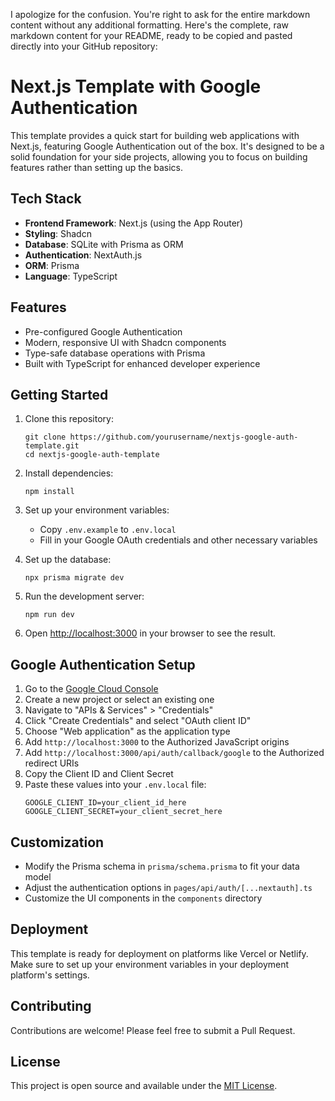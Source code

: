 I apologize for the confusion. You're right to ask for the entire markdown content without any additional formatting. Here's the complete, raw markdown content for your README, ready to be copied and pasted directly into your GitHub repository:



# Next.js Template with Google Authentication

This template provides a quick start for building web applications with Next.js, featuring Google Authentication out of the box. It's designed to be a solid foundation for your side projects, allowing you to focus on building features rather than setting up the basics.

## Tech Stack

- **Frontend Framework**: Next.js (using the App Router)
- **Styling**: Shadcn
- **Database**: SQLite with Prisma as ORM
- **Authentication**: NextAuth.js
- **ORM**: Prisma
- **Language**: TypeScript

## Features

- Pre-configured Google Authentication
- Modern, responsive UI with Shadcn components
- Type-safe database operations with Prisma
- Built with TypeScript for enhanced developer experience

## Getting Started

1. Clone this repository:
   ```
   git clone https://github.com/yourusername/nextjs-google-auth-template.git
   cd nextjs-google-auth-template
   ```

2. Install dependencies:
   ```
   npm install
   ```

3. Set up your environment variables:
   - Copy `.env.example` to `.env.local`
   - Fill in your Google OAuth credentials and other necessary variables

4. Set up the database:
   ```
   npx prisma migrate dev
   ```

5. Run the development server:
   ```
   npm run dev
   ```

6. Open [http://localhost:3000](http://localhost:3000) in your browser to see the result.

## Google Authentication Setup

1. Go to the [Google Cloud Console](https://console.cloud.google.com/)
2. Create a new project or select an existing one
3. Navigate to "APIs & Services" > "Credentials"
4. Click "Create Credentials" and select "OAuth client ID"
5. Choose "Web application" as the application type
6. Add `http://localhost:3000` to the Authorized JavaScript origins
7. Add `http://localhost:3000/api/auth/callback/google` to the Authorized redirect URIs
8. Copy the Client ID and Client Secret
9. Paste these values into your `.env.local` file:
   ```
   GOOGLE_CLIENT_ID=your_client_id_here
   GOOGLE_CLIENT_SECRET=your_client_secret_here
   ```

## Customization

- Modify the Prisma schema in `prisma/schema.prisma` to fit your data model
- Adjust the authentication options in `pages/api/auth/[...nextauth].ts`
- Customize the UI components in the `components` directory

## Deployment

This template is ready for deployment on platforms like Vercel or Netlify. Make sure to set up your environment variables in your deployment platform's settings.

## Contributing

Contributions are welcome! Please feel free to submit a Pull Request.

## License

This project is open source and available under the [MIT License](LICENSE).

